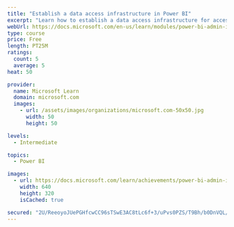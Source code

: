 ```yaml
---
title: "Establish a data access infrastructure in Power BI"
excerpt: "Learn how to establish a data access infrastructure for accessing all your data within Power BI."
webUrl: https://docs.microsoft.com/en-us/learn/modules/power-bi-admin-infrastructure/
type: course
price: Free
length: PT25M
ratings:
  count: 5
  average: 5
heat: 50

provider:
  name: Microsoft Learn
  domain: microsoft.com
  images:
    - url: /assets/images/organizations/microsoft.com-50x50.jpg
      width: 50
      height: 50

levels:
  - Intermediate

topics:
  - Power BI

images:
  - url: https://docs.microsoft.com/learn/achievements/power-bi-admin-infrastructure-social.png
    width: 640
    height: 320
    isCached: true

secured: "2U/ReeoyoJUePGHfcwCC96sTSwE3AC8tLc6f+3/uPvs0PZS/T9Bh/b0DnVQL/gxQ4Zs4eUMk9SVcLsojGgAxpmg7shP47a2kU83nNrZKSWSAcx+DNs3x/2cj+dDoUYgRoY8Rvnyo3w5zdLp8jBvwc0VhTduBnWewhmaNcI3iErABfoTSOYdEw/xxlN0c76sXhRJSg864N4s4korDfAuUr1eqHSB6BiZQ50W83cKfH/uchw2aMuoN31VvmRBNa2VPVbG08Rz8TQbgWsDWt5ONY/ztUNkPntbtc4XiHEOJClCPW9xzEDJzjttlGyAwYAm4FtziD4uWnaFAyaQigrq23iP8O5mcmCbONl/FO9Nkt2piKOydBxQ6/wQaqnCJX/SLzCeaxO4G77L0LfvNPnt7Sg==;pD7m36qVesepNDYgZONjCg=="
---
```



